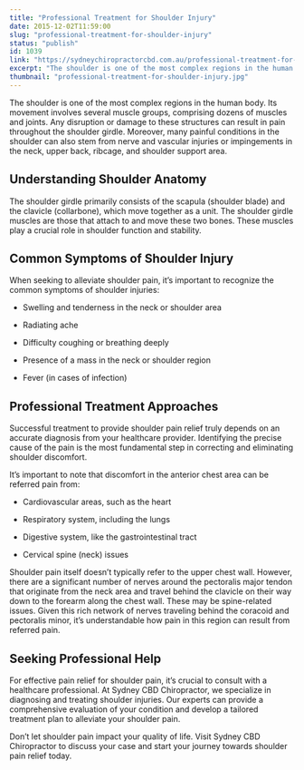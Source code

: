 ```yaml
---
title: "Professional Treatment for Shoulder Injury"
date: 2015-12-02T11:59:00
slug: "professional-treatment-for-shoulder-injury"
status: "publish"
id: 1039
link: "https://sydneychiropractorcbd.com.au/professional-treatment-for-shoulder-injury/"
excerpt: "The shoulder is one of the most complex regions in the human body. Its movement involves several muscle groups, comprising dozens of muscles and joints. Any disruption or damage to these structures can result in pain throughout the shoulder girdle. Moreover, many painful conditions in the shoulder can also stem from nerve and vascular injuries […]"
thumbnail: "professional-treatment-for-shoulder-injury.jpg"
---
```


The shoulder is one of the most complex regions in the human body. Its movement involves several muscle groups, comprising dozens of muscles and joints. Any disruption or damage to these structures can result in pain throughout the shoulder girdle. Moreover, many painful conditions in the shoulder can also stem from nerve and vascular injuries or impingements in the neck, upper back, ribcage, and shoulder support area.

## Understanding Shoulder Anatomy
The shoulder girdle primarily consists of the scapula (shoulder blade) and the clavicle (collarbone), which move together as a unit. The shoulder girdle muscles are those that attach to and move these two bones. These muscles play a crucial role in shoulder function and stability.

## Common Symptoms of Shoulder Injury
When seeking to alleviate shoulder pain, it’s important to recognize the common symptoms of shoulder injuries:

- Swelling and tenderness in the neck or shoulder area

- Radiating ache

- Difficulty coughing or breathing deeply

- Presence of a mass in the neck or shoulder region

- Fever (in cases of infection)

## Professional Treatment Approaches
Successful treatment to provide shoulder pain relief truly depends on an accurate diagnosis from your healthcare provider. Identifying the precise cause of the pain is the most fundamental step in correcting and eliminating shoulder discomfort.

It’s important to note that discomfort in the anterior chest area can be referred pain from:

- Cardiovascular areas, such as the heart

- Respiratory system, including the lungs

- Digestive system, like the gastrointestinal tract

- Cervical spine (neck) issues

Shoulder pain itself doesn’t typically refer to the upper chest wall. However, there are a significant number of nerves around the pectoralis major tendon that originate from the neck area and travel behind the clavicle on their way down to the forearm along the chest wall. These may be spine-related issues. Given this rich network of nerves traveling behind the coracoid and pectoralis minor, it’s understandable how pain in this region can result from referred pain.

## Seeking Professional Help
For effective pain relief for shoulder pain, it’s crucial to consult with a healthcare professional. At Sydney CBD Chiropractor, we specialize in diagnosing and treating shoulder injuries. Our experts can provide a comprehensive evaluation of your condition and develop a tailored treatment plan to alleviate your shoulder pain.

Don’t let shoulder pain impact your quality of life. Visit Sydney CBD Chiropractor to discuss your case and start your journey towards shoulder pain relief today.
